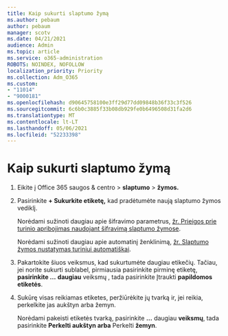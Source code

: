 ```yaml
---
title: Kaip sukurti slaptumo žymą
ms.author: pebaum
author: pebaum
manager: scotv
ms.date: 04/21/2021
audience: Admin
ms.topic: article
ms.service: o365-administration
ROBOTS: NOINDEX, NOFOLLOW
localization_priority: Priority
ms.collection: Adm_O365
ms.custom:
- "11014"
- "9000181"
ms.openlocfilehash: d90645758100e3ff29d77dd09848b36f33c3f526
ms.sourcegitcommit: 6c6b0c3885f33b08db929fe0b6496508d31fa2d6
ms.translationtype: MT
ms.contentlocale: lt-LT
ms.lasthandoff: 05/06/2021
ms.locfileid: "52233398"
---
```

# <a name="how-to-create-a-sensitivity-label"></a>Kaip sukurti slaptumo žymą

1. Eikite į Office 365 saugos & centro > **slaptumo**  >  **žymos.**

1. Pasirinkite **+ Sukurkite etiketę,** kad pradėtumėte naują slaptumo žymos vediklį.

    Norėdami sužinoti daugiau apie šifravimo parametrus, [žr. Prieigos prie turinio apribojimas naudojant šifravimą slaptumo žymose](https://go.microsoft.com/fwlink/?linkid=2106331).

    Norėdami sužinoti daugiau apie automatinį ženklinimą, [žr. Slaptumo žymos nustatymas turiniui automatiškai](https://go.microsoft.com/fwlink/?linkid=2105837).

1. Pakartokite šiuos veiksmus, kad sukurtumėte daugiau etikečių. Tačiau, jei norite sukurti sublabel, pirmiausia pasirinkite pirminę etiketę, **pasirinkite ...** **daugiau** veiksmų , tada pasirinkite Įtraukti **papildomos etiketės**.

1. Sukūrę visas reikiamas etiketes, peržiūrėkite jų tvarką ir, jei reikia, perkelkite jas aukštyn arba žemyn. 
    
    Norėdami pakeisti etiketės tvarką, pasirinkite **...** daugiau **veiksmų**, tada pasirinkite **Perkelti aukštyn arba** Perkelti **žemyn**.
